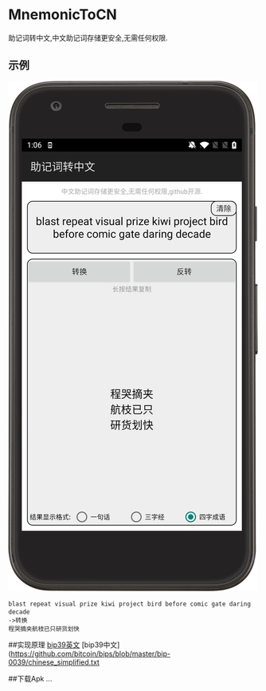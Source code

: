 # MnemonicToCN
助记词转中文,中文助记词存储更安全,无需任何权限.

## 示例
![](example.png)

```
blast repeat visual prize kiwi project bird before comic gate daring decade
->转换
程哭摘夹航枝已只研货划快
```

##实现原理
[bip39英文](https://github.com/bitcoin/bips/blob/master/bip-0039/english.txt)
[bip39中文](https://github.com/bitcoin/bips/blob/master/bip-0039/chinese_simplified.txt

##下载Apk
...
